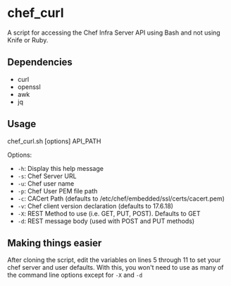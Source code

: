 # chef_curl
A script for accessing the Chef Infra Server API using Bash and not using Knife or Ruby.

## Dependencies

- curl
- openssl
- awk
- jq

## Usage

chef_curl.sh [options] API_PATH

Options:

- `-h`: Display this help message
- `-s`: Chef Server URL
- `-u`: Chef user name
- `-p`: Chef User PEM file path
- `-c`: CACert Path (defaults to /etc/chef/embedded/ssl/certs/cacert.pem)
- `-v`: Chef client version declaration (defaults to 17.6.18)
- `-X`: REST Method to use (i.e. GET, PUT, POST). Defaults to GET
- `-d`: REST message body (used with POST and PUT methods)

## Making things easier

After cloning the script, edit the variables on lines 5 through 11 to set your chef server and user defaults. With this, you won't need to use as many of the command line options except for `-X` and `-d`
